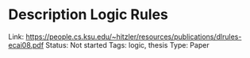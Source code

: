 # Description Logic Rules

Link: https://people.cs.ksu.edu/~hitzler/resources/publications/dlrules-ecai08.pdf
Status: Not started
Tags: logic, thesis
Type: Paper
